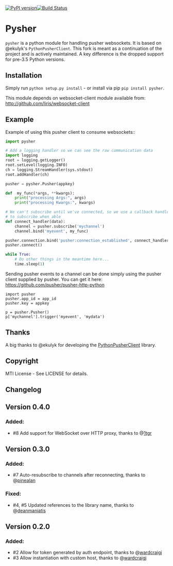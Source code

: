 [![PyPI version](https://badge.fury.io/py/Pysher.svg)](https://badge.fury.io/py/Pysher)[![Build Status](https://travis-ci.org/nlsdfnbch/Pysher.svg?branch=master)](https://travis-ci.org/nlsdfnbch/Pysher)

Pysher
=============

`pysher` is a python module for handling pusher websockets. It is based on @ekulyk's `PythonPusherClient`. This fork is meant as 
a continuation of the project and is actively maintained. A key difference is the dropped support for pre-3.5 Python versions.

Installation
------------

Simply run `python setup.py install` - or install via pip `pip install pysher`.

This module depends on websocket-client module available from: <http://github.com/liris/websocket-client>

Example
-------

Example of using this pusher client to consume websockets::

```python
import pysher

# Add a logging handler so we can see the raw communication data
import logging
root = logging.getLogger()
root.setLevel(logging.INFO)
ch = logging.StreamHandler(sys.stdout)
root.addHandler(ch)

pusher = pysher.Pusher(appkey)

def  my_func(*args, **kwargs):
    print("processing Args:", args)
    print("processing Kwargs:", kwargs)

# We can't subscribe until we've connected, so we use a callback handler
# to subscribe when able
def connect_handler(data):
    channel = pusher.subscribe('mychannel')
    channel.bind('myevent', my_func)

pusher.connection.bind('pusher:connection_established', connect_handler)
pusher.connect()

while True:
    # Do other things in the meantime here...
    time.sleep(1)
```

Sending pusher events to a channel can be done simply using the pusher client supplied by pusher.  You can get it here: <https://github.com/pusher/pusher-http-python>

    import pusher
    pusher.app_id = app_id
    pusher.key = appkey

    p = pusher.Pusher()
    p['mychannel'].trigger('myevent', 'mydata')

Thanks
------
A big thanks to @ekulyk for developing the [PythonPusherClient](https://github.com/ekulyk/PythonPusherClient) library.


Copyright
---------

MTI License - See LICENSE for details.

Changelog
---------

## Version 0.4.0
### Added:
 - #8 Add support for WebSocket over HTTP proxy, thanks to @[1tgr](https://github.com/1tgr)

## Version 0.3.0
### Added:
 - #7 Auto-resubscribe to channels after reconnecting, thanks to @[pinealan](https://github.com/pinealan)

### Fixed:
- #4, #5 Updated references to the library name, thanks to @[deanmaniatis](https://github.com/deanmaniatis)

## Version 0.2.0  
### Added:
- #2 Allow for token generated by auth endpoint, thanks to @[wardcraigj](https://github.com/wardcraigj)
- #3 Allow instantiation with custom host, thanks to @[wardcraigj](https://github.com/wardcraigj)
